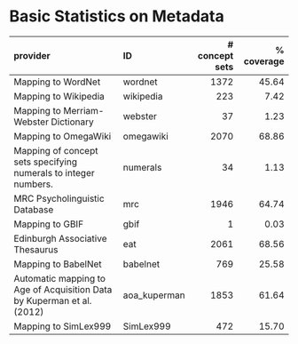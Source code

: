 # Basic Statistics on Metadata

| provider                                                               | ID           |   # concept sets |   % coverage |
|:-----------------------------------------------------------------------|:-------------|-----------------:|-------------:|
| Mapping to WordNet                                                     | wordnet      |             1372 |        45.64 |
| Mapping to Wikipedia                                                   | wikipedia    |              223 |         7.42 |
| Mapping to Merriam-Webster Dictionary                                  | webster      |               37 |         1.23 |
| Mapping to OmegaWiki                                                   | omegawiki    |             2070 |        68.86 |
| Mapping of concept sets specifying numerals to integer numbers.        | numerals     |               34 |         1.13 |
| MRC Psycholinguistic Database                                          | mrc          |             1946 |        64.74 |
| Mapping to GBIF                                                        | gbif         |                1 |         0.03 |
| Edinburgh Associative Thesaurus                                        | eat          |             2061 |        68.56 |
| Mapping to BabelNet                                                    | babelnet     |              769 |        25.58 |
| Automatic mapping to Age of Acquisition Data by Kuperman et al. (2012) | aoa_kuperman |             1853 |        61.64 |
| Mapping to SimLex999                                                   | SimLex999    |              472 |        15.70 |